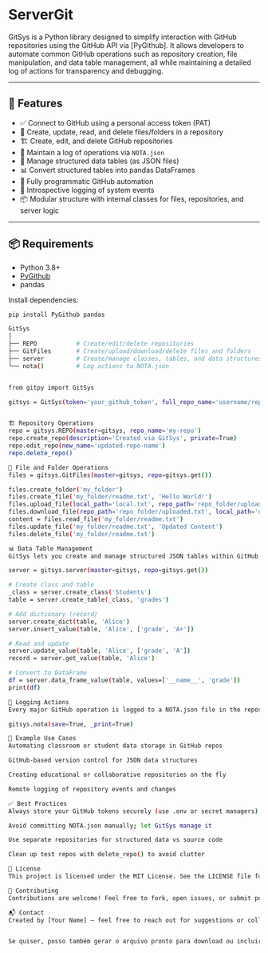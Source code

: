 # ServerGit

GitSys is a Python library designed to simplify interaction with GitHub repositories using the GitHub API via [PyGithub]. It allows developers to automate common GitHub operations such as repository creation, file manipulation, and data table management, all while maintaining a detailed log of actions for transparency and debugging.

---

## 🚀 Features

- ✅ Connect to GitHub using a personal access token (PAT)
- 📁 Create, update, read, and delete files/folders in a repository
- 🏗️ Create, edit, and delete GitHub repositories
- 📜 Maintain a log of operations via `NOTA.json`
- 🧾 Manage structured data tables (as JSON files)
- 📊 Convert structured tables into pandas DataFrames
- 🔁 Fully programmatic GitHub automation
- 🧠 Introspective logging of system events
- 📦 Modular structure with internal classes for files, repositories, and server logic

---

## 📦 Requirements

- Python 3.8+
- [PyGithub](https://github.com/PyGithub/PyGithub)
- pandas

Install dependencies:

```bash
pip install PyGithub pandas

GitSys
│
├── REPO           # Create/edit/delete repositories
├── GitFiles       # Create/upload/download/delete files and folders
├── server         # Create/manage classes, tables, and data structures in JSON
└── nota()         # Log actions to NOTA.json


from gitpy import GitSys

gitsys = GitSys(token='your_github_token', full_repo_name='username/repo_name')


🏗️ Repository Operations
repo = gitsys.REPO(master=gitsys, repo_name='my-repo')
repo.create_repo(description='Created via GitSys', private=True)
repo.edit_repo(new_name='updated-repo-name')
repo.delete_repo()

📁 File and Folder Operations
files = gitsys.GitFiles(master=gitsys, repo=gitsys.get())

files.create_folder('my_folder')
files.create_file('my_folder/readme.txt', 'Hello World!')
files.upload_file(local_path='local.txt', repo_path='repo_folder/uploaded.txt')
files.download_file(repo_path='repo_folder/uploaded.txt', local_path='downloaded.txt')
content = files.read_file('my_folder/readme.txt')
files.update_file('my_folder/readme.txt', 'Updated Content')
files.delete_file('my_folder/readme.txt')

📊 Data Table Management
GitSys lets you create and manage structured JSON tables within GitHub repos.

server = gitsys.server(master=gitsys, repo=gitsys.get())

# Create class and table
_class = server.create_class('Students')
table = server.create_table(_class, 'grades')

# Add dictionary (record)
server.create_dict(table, 'Alice')
server.insert_value(table, 'Alice', ['grade', 'A+'])

# Read and update
server.update_value(table, 'Alice', ['grade', 'A'])
record = server.get_value(table, 'Alice')

# Convert to DataFrame
df = server.data_frame_value(table, values=['__name__', 'grade'])
print(df)

📓 Logging Actions
Every major GitHub operation is logged to a NOTA.json file in the repository.

gitsys.nota(save=True, _print=True)

📌 Example Use Cases
Automating classroom or student data storage in GitHub repos

GitHub-based version control for JSON data structures

Creating educational or collaborative repositories on the fly

Remote logging of repository events and changes

✅ Best Practices
Always store your GitHub tokens securely (use .env or secret managers)

Avoid committing NOTA.json manually; let GitSys manage it

Use separate repositories for structured data vs source code

Clean up test repos with delete_repo() to avoid clutter

📄 License
This project is licensed under the MIT License. See the LICENSE file for more information.

🤝 Contributing
Contributions are welcome! Feel free to fork, open issues, or submit pull requests. If you have feature requests or want to integrate GitSys into larger automation pipelines, open a discussion.

📬 Contact
Created by [Your Name] — feel free to reach out for suggestions or collaboration.


Se quiser, posso também gerar o arquivo pronto para download ou incluir instruções de testes unitários/documentação automática. É só avisar!
